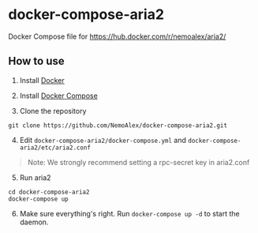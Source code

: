 # docker-compose-aria2
Docker Compose file for https://hub.docker.com/r/nemoalex/aria2/

## How to use

1. Install [Docker](https://docs.docker.com/linux/step_one/)

2. Install [Docker Compose](https://docs.docker.com/compose/install/)

3. Clone the repository

  ```
  git clone https://github.com/NemoAlex/docker-compose-aria2.git
  ```
4. Edit `docker-compose-aria2/docker-compose.yml` and `docker-compose-aria2/etc/aria2.conf`

  > Note: We strongly recommend setting a rpc-secret key in aria2.conf

5. Run aria2

  ```
  cd docker-compose-aria2
  docker-compose up
  ```

6. Make sure everything's right. Run `docker-compose up -d` to start the daemon.
